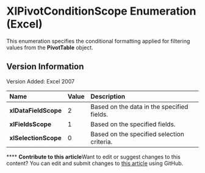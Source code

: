 
# XlPivotConditionScope Enumeration (Excel)

This enumeration specifies the conditional formatting applied for filtering values from the  **PivotTable** object.


## Version Information

Version Added: Excel 2007 



|**Name**|**Value**|**Description**|
|:-----|:-----|:-----|
| **xlDataFieldScope**|2|Based on the data in the specified fields.|
| **xlFieldsScope**|1|Based on the specified fields.|
| **xlSelectionScope**|0|Based on the specified selection criteria.|

****   **Contribute to this article**Want to edit or suggest changes to this content? You can edit and submit changes to  [this article](https://github.com/jhershey00/VBA_Excel_Test/OpenXMLCon/articles/4a2800cc-624b-18df-2d2a-cbb604a83042.md) using GitHub.

